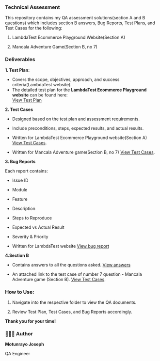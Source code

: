 ### Technical Assessment

This repository contains my QA assessment solutions(section A and B questions) which includes section B answers, Bug Reports, Test Plans, and Test Cases for the following:

1. LambdaTest Ecommerce Playground Website(Section A)

2. Mancala Adventure Game(Section B, no 7)


### Deliverables

**1. Test Plan:** 

- Covers the scope, objectives, approach, and success criteria(LambdaTest website).
- The detailed test plan for the **LambdaTest Ecommerce Playground website** can be found here:  
[ View Test Plan](https://docs.google.com/document/d/11xPnubBRnolA66RZN4muwYtKZLW28P2KVbpjP7FVCTI/edit?usp=sharing)

**2. Test Cases**

- Designed based on the test plan and assessment requirements.

- Include preconditions, steps, expected results, and actual results.

- Written for LambdaTest Ecommerce Playground website(Section A) [ View Test Cases](https://docs.google.com/spreadsheets/d/1aQwVCEM0G8sWu4HzjmGbwMEmhuho7oed2VjZgtdoGFk/edit?usp=sharing).
  
- Written for Mancala Adventure game(Section B, no 7) [ View Test Cases](https://docs.google.com/spreadsheets/d/1QCi16pMLkecSXEfjFs5GQKNZ6tmQUBGoCWezbtlHasE/edit?usp=sharing).



**3. Bug Reports**

Each report contains:

- Issue ID

- Module

- Feature

- Description

- Steps to Reproduce

- Expected vs Actual Result

- Severity & Priority

- Written for LambdaTest website [ View bug report](https://docs.google.com/spreadsheets/d/1viCB7Kh7BPXb-AKdYApQoZbt6aJJn5IDrh3PlYJBLqA/edit?usp=sharing)

**4.Section B**

- Contains answers to all the questions asked. [ View answers](https://docs.google.com/document/d/1brjfLu87T5aVZ6aGnXJW0f18oz_fA6LEJcAaEg7gmwA/edit?usp=sharing)
  
- An attached link to the test case of number 7 question - Mancala Adventure game (Section B).
[ View Test Cases](https://docs.google.com/spreadsheets/d/1QCi16pMLkecSXEfjFs5GQKNZ6tmQUBGoCWezbtlHasE/edit?usp=sharing).


### How to Use:

1. Navigate into the respective folder to view the QA documents.

2. Review Test Plan, Test Cases, and Bug Reports accordingly.

**Thank you for your time!**


### 👩🏽‍💻 Author

**Motunrayo Joseph**

QA Engineer
